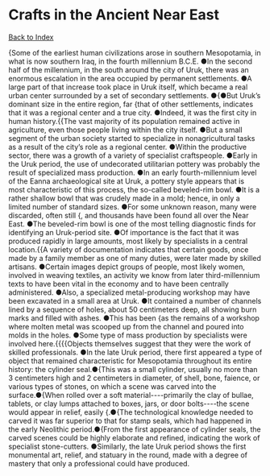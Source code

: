 # Crafts in the Ancient Near East
[Back to Index](https://github.com/windows10010/tpoExtractor/blob/master/README.md)

{Some of the earliest human civilizations arose in southern Mesopotamia, in what is now southern Iraq, in the fourth millennium B.C.E. ●In the second half of the millennium, in the south around the city of Uruk, there was an enormous escalation in the area occupied by permanent settlements. ●A large part of that increase took place in Uruk itself, which became a real urban center surrounded by a set of secondary settlements. ●{●But Uruk’s dominant size in the entire region, far {that of other settlements, indicates that it was a regional center and a true city. ●Indeed, it was the first city in human history.{{The vast majority of its population remained active in agriculture, even those people living within the city itself. ●But a small segment of the urban society started to specialize in nonagricultural tasks as a result of the city’s role as a regional center. ●Within the productive sector, there was a growth of a variety of specialist craftspeople. ●Early in the Uruk period, the use of undecorated utilitarian pottery was probably the result of specialized mass production. ●In an early fourth-millennium level of the Eanna archaeological site at Uruk, a pottery style appears that is most characteristic of this process, the so-called beveled-rim bowl. ●It is a rather shallow bowl that was crudely made in a mold; hence, in only a limited number of standard sizes. ●For some unknown reason, many were discarded, often still {, and thousands have been found all over the Near East. ●The beveled-rim bowl is one of the most telling diagnostic finds for identifying an Uruk-period site. ●Of importance is the fact that it was produced rapidly in large amounts, most likely by specialists in a central location.{{A variety of documentation indicates that certain goods, once made by a family member as one of many duties, were later made by skilled artisans. ●Certain images depict groups of people, most likely women, involved in weaving textiles, an activity we know from later third-millennium texts to have been vital in the economy and to have been centrally administered. ●Also, a specialized metal-producing workshop may have been excavated in a small area at Uruk. ●It contained a number of channels lined by a sequence of holes, about 50 centimeters deep, all showing burn marks and filled with ashes. ●This has been {as the remains of a workshop where molten metal was scooped up from the channel and poured into molds in the holes. ●Some type of mass production by specialists were involved here.{{{{Objects themselves suggest that they were the work of skilled professionals. ●In the late Uruk period, there first appeared a type of object that remained characteristic 
for Mesopotamia throughout its entire history: the cylinder seal.●{This was a small cylinder, usually no more than 3 centimeters high and 2 centimeters in diameter, of shell, bone, faience, or various types of stones, on which a scene was carved into the surface.●{When rolled over a soft material----primarily the clay of bullae, tablets, 
or clay lumps attached to boxes, jars, or door bolts----the scene would appear in relief, easily {.●{The technological knowledge needed to carved it was far superior to that for stamp seals, 
which had happened in the early Neolithic period.●{From the first appearance of cylinder seals, the carved scenes could be highly elaborate and refined, indicating 
the work of specialist stone-cutters. ●Similarly, the late Uruk period shows the first monumental art, relief, and statuary in the round, made with a degree of mastery that only a professional could 
have produced.